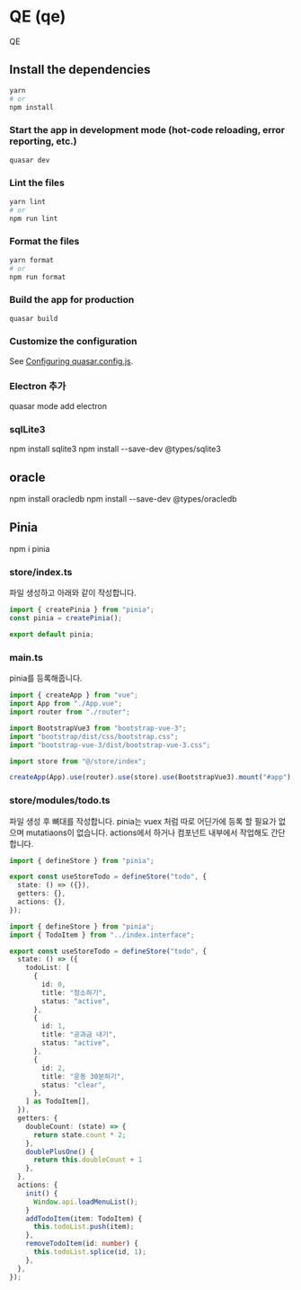 # QE (qe)

QE

## Install the dependencies
```bash
yarn
# or
npm install
```

### Start the app in development mode (hot-code reloading, error reporting, etc.)
```bash
quasar dev
```


### Lint the files
```bash
yarn lint
# or
npm run lint
```


### Format the files
```bash
yarn format
# or
npm run format
```



### Build the app for production
```bash
quasar build
```

### Customize the configuration
See [Configuring quasar.config.js](https://v2.quasar.dev/quasar-cli-webpack/quasar-config-js).

### Electron 추가
quasar mode add electron

### sqlLite3
npm install sqlite3
npm install --save-dev @types/sqlite3

## oracle
npm install oracledb
npm install --save-dev @types/oracledb

## Pinia
npm i pinia

### store/index.ts
파일 생성하고 아래와 같이 작성합니다.
```typescript
import { createPinia } from "pinia";
const pinia = createPinia();

export default pinia;
```

### main.ts
pinia를 등록해줍니다.
```typescript
import { createApp } from "vue";
import App from "./App.vue";
import router from "./router";

import BootstrapVue3 from "bootstrap-vue-3";
import "bootstrap/dist/css/bootstrap.css";
import "bootstrap-vue-3/dist/bootstrap-vue-3.css";

import store from "@/store/index";

createApp(App).use(router).use(store).use(BootstrapVue3).mount("#app");
```
### store/modules/todo.ts
파일 생성 후 뼈대를 작성합니다.
pinia는 vuex 처럼 따로 어딘가에 등록 할 필요가 없으며 mutatiaons이 없습니다.
actions에서 하거나 컴포넌트 내부에서 작업해도 간단합니다.
```typescript
import { defineStore } from "pinia";

export const useStoreTodo = defineStore("todo", {
  state: () => ({}),
  getters: {},
  actions: {},
});
```
```typescript
import { defineStore } from "pinia";
import { TodoItem } from "../index.interface";

export const useStoreTodo = defineStore("todo", {
  state: () => ({
    todoList: [
      {
        id: 0,
        title: "청소하기",
        status: "active",
      },
      {
        id: 1,
        title: "공과금 내기",
        status: "active",
      },
      {
        id: 2,
        title: "운동 30분하기",
        status: "clear",
      },
    ] as TodoItem[],
  }),
  getters: {
    doubleCount: (state) => {
      return state.count * 2;
    },
    doublePlusOne() {
      return this.doubleCount + 1
    },
  },
  actions: {
    init() {
      Window.api.loadMenuList();
    }
    addTodoItem(item: TodoItem) {
      this.todoList.push(item);
    },
    removeTodoItem(id: number) {
      this.todoList.splice(id, 1);
    },
  },
});
```
